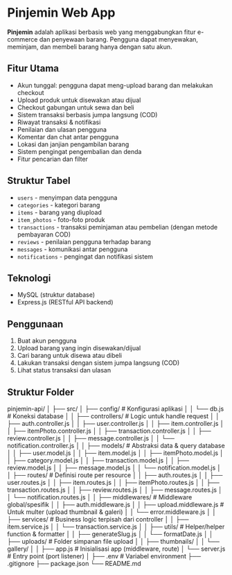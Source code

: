 # Pinjemin Web App

**Pinjemin** adalah aplikasi berbasis web yang menggabungkan fitur e-commerce dan penyewaan barang. Pengguna dapat menyewakan, meminjam, dan membeli barang hanya dengan satu akun.

## Fitur Utama

- Akun tunggal: pengguna dapat meng-upload barang dan melakukan checkout
- Upload produk untuk disewakan atau dijual
- Checkout gabungan untuk sewa dan beli
- Sistem transaksi berbasis jumpa langsung (COD)
- Riwayat transaksi & notifikasi
- Penilaian dan ulasan pengguna
- Komentar dan chat antar pengguna
- Lokasi dan janjian pengambilan barang
- Sistem pengingat pengembalian dan denda
- Fitur pencarian dan filter

## Struktur Tabel

- `users` - menyimpan data pengguna
- `categories` - kategori barang
- `items` - barang yang diupload
- `item_photos` - foto-foto produk
- `transactions` - transaksi peminjaman atau pembelian (dengan metode pembayaran COD)
- `reviews` - penilaian pengguna terhadap barang
- `messages` - komunikasi antar pengguna
- `notifications` - pengingat dan notifikasi sistem

## Teknologi

- MySQL (struktur database)
- Express.js (RESTful API backend)

## Penggunaan

1. Buat akun pengguna
2. Upload barang yang ingin disewakan/dijual
3. Cari barang untuk disewa atau dibeli
4. Lakukan transaksi dengan sistem jumpa langsung (COD)
5. Lihat status transaksi dan ulasan

## Struktur Folder

pinjemin-api/
│
├── src/
│ ├── config/ # Konfigurasi aplikasi
│ │ └── db.js # Koneksi database
│
│ ├── controllers/ # Logic untuk handle request
│ │ ├── auth.controller.js
│ │ ├── user.controller.js
│ │ ├── item.controller.js
│ │ ├── itemPhoto.controller.js
│ │ ├── transaction.controller.js
│ │ ├── review.controller.js
│ │ ├── message.controller.js
│ │ └── notification.controller.js
│
│ ├── models/ # Abstraksi data & query database
│ │ ├── user.model.js
│ │ ├── item.model.js
│ │ ├── itemPhoto.model.js
│ │ ├── category.model.js
│ │ ├── transaction.model.js
│ │ ├── review.model.js
│ │ ├── message.model.js
│ │ └── notification.model.js
│
│ ├── routes/ # Definisi route per resource
│ │ ├── auth.routes.js
│ │ ├── user.routes.js
│ │ ├── item.routes.js
│ │ ├── itemPhoto.routes.js
│ │ ├── transaction.routes.js
│ │ ├── review.routes.js
│ │ ├── message.routes.js
│ │ └── notification.routes.js
│
│ ├── middlewares/ # Middleware global/spesifik
│ │ ├── auth.middleware.js
│ │ ├── upload.middleware.js # Untuk multer (upload thumbnail & galeri)
│ │ └── error.middleware.js
│
│ ├── services/ # Business logic terpisah dari controller
│ │ ├── item.service.js
│ │ └── transaction.service.js
│
│ ├── utils/ # Helper/helper function & formatter
│ │ ├── generateSlug.js
│ │ └── formatDate.js
│
│ ├── uploads/ # Folder simpanan file upload
│ │ ├── thumbnails/
│ │ └── gallery/
│
│ ├── app.js # Inisialisasi app (middleware, route)
│ └── server.js # Entry point (port listener)
│
├── .env # Variabel environment
├── .gitignore
├── package.json
└── README.md

